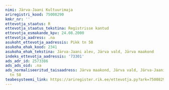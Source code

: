 ```yaml
---
nimi: Järva-Jaani Kultuurimaja
ariregistri_kood: 75008290
kmkr_nr: ''
ettevotja_staatus: R
ettevotja_staatus_tekstina: Registrisse kantud
ettevotja_esmakande_kpv: 24.08.2000
ettevotja_aadress: .na
asukoht_ettevotja_aadressis: Pikk tn 58
asukoha_ehak_kood: 2341
asukoha_ehak_tekstina: Järva-Jaani alev, Järva vald, Järva maakond
indeks_ettevotja_aadressis: '73301'
ads_adr_id: 2573386
ads_ads_oid: .na
ads_normaliseeritud_taisaadress: Järva maakond, Järva vald, Järva-Jaani alev, Pikk
  tn 58
teabesysteemi_link: https://ariregister.rik.ee/ettevotja.py?ark=75008290&ref=rekvisiidid
---
```

